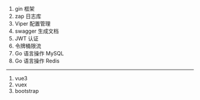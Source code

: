 
1. gin 框架
2. zap 日志库
3. Viper 配置管理
4. swagger 生成文档
5. JWT 认证
6. 令牌桶限流
7. Go 语言操作 MySQL
8. Go 语言操作 Redis
---
1. vue3
2. vuex
3. bootstrap 
